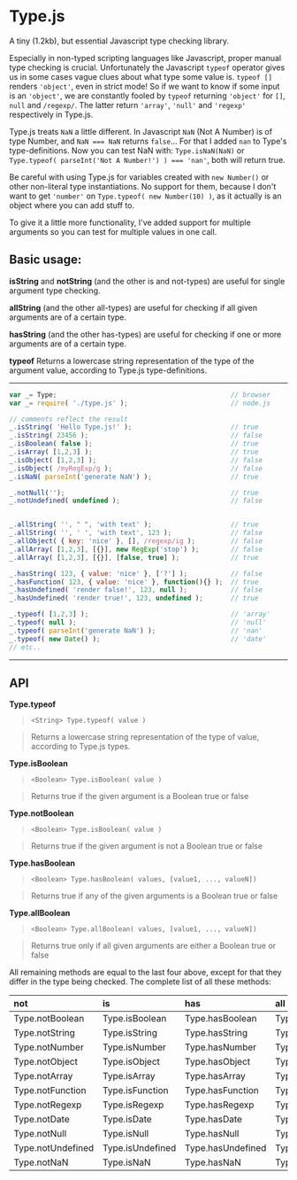 Type.js
=========

A tiny (1.2kb), but essential Javascript type checking library.

Especially in non-typed scripting languages like Javascript, proper manual type checking is crucial. Unfortunately
the Javascript `typeof` operator gives us in some cases vague clues about what type some value is. `typeof []`
renders `'object'`, even in strict mode! So if we want to know if some input is an `'object'`, we are constantly fooled
by `typeof` returning `'object'` for `[]`, `null` and `/regexp/`. The latter return `'array'`, `'null'` and `'regexp'`
respectively in Type.js.

Type.js treats `NaN` a little different. In Javascript `NaN` (Not A Number) is of type Number, and `NaN === NaN`
returns `false`... For that I added `nan` to Type's type-definitions. Now you can test NaN with: `Type.isNaN(NaN)` or
`Type.typeof( parseInt('Not A Number!') ) === 'nan'`, both will return true.

Be careful with using Type.js for variables created with `new Number()` or other non-literal type instantiations. No
support for them, because I don't want to get `'number'` on `Type.typeof( new Number(10) )`, as it actually is an object
where you can add stuff to.

To give it a little more functionality, I've added support for multiple arguments so you can test for multiple values in one
call.

Basic usage:
------------

**isString** and **notString** (and the other is and not-types) are useful for single argument type checking.

**allString** (and the other all-types) are useful for checking if all given arguments are of a certain type.

**hasString** (and the other has-types) are useful for checking if one or more arguments are of a certain type.

**typeof** Returns a lowercase string representation of the type of the argument value, according to Type.js type-definitions.

___

```javascript
var _= Type;											// browser
var _= require( './type.js' );							// node.js

// comments reflect the result
_.isString( 'Hello Type.js!' );							// true
_.isString( 23456 );									// false
_.isBoolean( false );									// true
_.isArray( [1,2,3] );									// true
_.isObject( [1,2,3] );									// false
_.isObject( /myRegExp/g );								// false
_.isNaN( parseInt('generate NaN') );					// true

_.notNull('');											// true
_.notUndefined( undefined );							// false


_.allString( '', " ", 'with text' );					// true
_.allString( '', ' ', 'with text', 123 );				// false
_.allObject( { key: 'nice' }, [], /regexp/ig );			// false
_.allArray( [1,2,3], [{}], new RegExp('stop') );		// false
_.allArray( [1,2,3], [{}], [false, true] );				// true

_.hasString( 123, { value: 'nice' }, ['?'] );			// false
_.hasFunction( 123, { value: 'nice' }, function(){} );	// true
_.hasUndefined( 'render false!', 123, null );			// false
_.hasUndefined( 'render true!', 123, undefined );		// true

_.typeof( [1,2,3] );									// 'array'
_.typeof( null );										// 'null'
_.typeof( parseInt('generate NaN') );					// 'nan'
_.typeof( new Date() );									// 'date'
// etc..
```
___
API
---

**Type.typeof**
> `<String> Type.typeof( value )`

> Returns a lowercase string representation of the type of value, according to Type.js types.

**Type.isBoolean**
> `<Boolean> Type.isBoolean( value )`

> Returns true if the given argument is a Boolean true or false

**Type.notBoolean**
> `<Boolean> Type.isBoolean( value )`

> Returns true if the given argument is not a Boolean true or false

**Type.hasBoolean**
> `<Boolean> Type.hasBoolean( values, [value1, ..., valueN])`

> Returns true if any of the given arguments is a Boolean true or false

**Type.allBoolean**
> `<Boolean> Type.allBoolean( values, [value1, ..., valueN])`

> Returns true only if all given arguments are either a Boolean true or false

All remaining methods are equal to the last four above, except for that they differ in the type being checked. The complete
list of all these methods:


not					|is						|has						|all
:-----------------|:-------------------|:-------------------|:------------------
Type.notBoolean	|Type.isBoolean		|Type.hasBoolean		|Type.allBoolean
Type.notString		|Type.isString			|Type.hasString		|Type.allString
Type.notNumber		|Type.isNumber			|Type.hasNumber		|Type.allNumber
Type.notObject		|Type.isObject			|Type.hasObject		|Type.allObject
Type.notArray		|Type.isArray			|Type.hasArray			|Type.allArray
Type.notFunction	|Type.isFunction		|Type.hasFunction		|Type.allFunction
Type.notRegexp		|Type.isRegexp			|Type.hasRegexp		|Type.allRegexp
Type.notDate		|Type.isDate			|Type.hasDate			|Type.allDate
Type.notNull		|Type.isNull			|Type.hasNull			|Type.allNull
Type.notUndefined	|Type.isUndefined		|Type.hasUndefined	|Type.allUndefined
Type.notNaN			|Type.isNaN				|Type.hasNaN			|Type.allNaN

